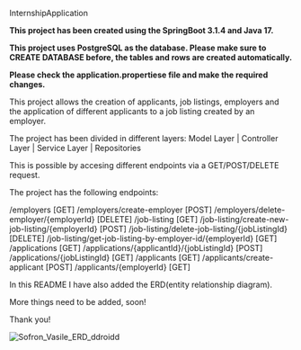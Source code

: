 InternshipApplication

**This project has been created using the SpringBoot 3.1.4 and Java 17.**

**This project uses PostgreSQL as the database. Please make sure to CREATE DATABASE before, the tables and rows are created automatically.**

**Please check the application.propertiese file and make the required changes.**

This project allows the creation of applicants, job listings, employers and the application of different applicants to a job listing created by an employer.

The project has been divided in different layers:
Model Layer | Controller Layer | Service Layer | Repositories

This is possible by accesing different endpoints via a GET/POST/DELETE request.

The project has the following endpoints:

/employers [GET]
/employers/create-employer [POST]
/employers/delete-employer/{employerId} [DELETE]
/job-listing [GET]
/job-listing/create-new-job-listing/{employerId} [POST]
/job-listing/delete-job-listing/{jobListingId} [DELETE]
/job-listing/get-job-listing-by-employer-id/{employerId} [GET]
/applications [GET]
/applications/{applicantId}/{jobListingId} [POST]
/applications/{jobListingId} [GET]
/applicants [GET]
/applicants/create-applicant [POST]
/applicants/{employerId} [GET]

In this README I have also added the ERD(entity relationship diagram).

More things need to be added, soon!

Thank you! 

![Sofron_Vasile_ERD_ddroidd](https://github.com/vasilesofron/ddroid_InternshipApplicationPortal/assets/73953076/bb7ccad6-ed37-4340-a184-754f2b9aa360)
